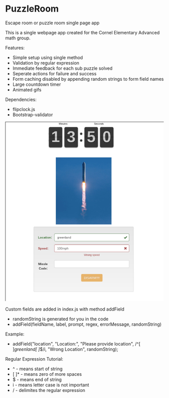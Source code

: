 # PuzzleRoom
Escape room or puzzle room single page app

This is a single webpage app created for the Cornel Elementary Advanced math group. 

Features:
* Simple setup using single method
* Validation by regular expression
* Immediate feedback for each sub puzzle solved
* Seperate actions for failure and success
* Form caching disabled by appending random strings to form field names
* Large countdown timer
* Animated gifs

Dependencies:
* flipclock.js
* Bootstrap-validator

![Sample Image](images/Sample.jpg "Sample Page")

Custom fields are added in index.js with method addField
*  randomString is generated for you in the code
*  addField(fieldName, label, prompt, regex, errorMessage, randomString)
  
Example:
*  addField("location", "Location:", "Please provide location",
            /^[ ]*greenland[ ]*$/i, "Wrong Location", randomString);
            
Regular Expression Tutorial:
*    ^ - means start of string
*    [ ]* - means zero of more spaces
*    $ - means end of string
*    i - means letter case is not important
*    / - delimites the regular expression
